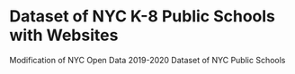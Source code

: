 # Dataset of NYC K-8 Public Schools with Websites
 Modification of NYC Open Data 2019-2020 Dataset of NYC Public Schools
